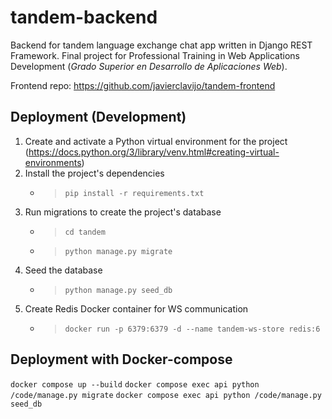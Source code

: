 # tandem-backend

Backend for tandem language exchange chat app written in Django REST Framework. Final project for Professional Training
in Web Applications Development (_Grado Superior en Desarrollo de Aplicaciones Web_).

Frontend repo: https://github.com/javierclavijo/tandem-frontend

## Deployment (Development)

1. Create and activate a Python virtual environment for the
   project (https://docs.python.org/3/library/venv.html#creating-virtual-environments)
2. Install the project's dependencies
    - > `pip install -r requirements.txt`
3. Run migrations to create the project's database
    - > `cd tandem`
    - > `python manage.py migrate`
4. Seed the database
    - > `python manage.py seed_db`
5. Create Redis Docker container for WS communication
    - > `docker run -p 6379:6379 -d --name tandem-ws-store redis:6`

## Deployment with Docker-compose
`docker compose up --build`
`docker compose exec api python /code/manage.py migrate`
`docker compose exec api python /code/manage.py seed_db`